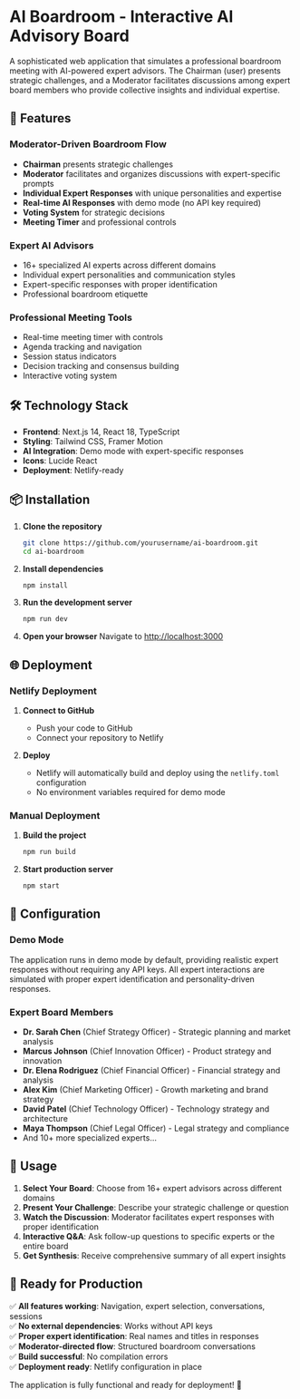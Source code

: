 # AI Boardroom - Interactive AI Advisory Board

A sophisticated web application that simulates a professional boardroom meeting with AI-powered expert advisors. The Chairman (user) presents strategic challenges, and a Moderator facilitates discussions among expert board members who provide collective insights and individual expertise.

## 🚀 Features

### **Moderator-Driven Boardroom Flow**
- **Chairman** presents strategic challenges
- **Moderator** facilitates and organizes discussions with expert-specific prompts
- **Individual Expert Responses** with unique personalities and expertise
- **Real-time AI Responses** with demo mode (no API key required)
- **Voting System** for strategic decisions
- **Meeting Timer** and professional controls

### **Expert AI Advisors**
- 16+ specialized AI experts across different domains
- Individual expert personalities and communication styles
- Expert-specific responses with proper identification
- Professional boardroom etiquette

### **Professional Meeting Tools**
- Real-time meeting timer with controls
- Agenda tracking and navigation
- Session status indicators
- Decision tracking and consensus building
- Interactive voting system

## 🛠️ Technology Stack

- **Frontend**: Next.js 14, React 18, TypeScript
- **Styling**: Tailwind CSS, Framer Motion
- **AI Integration**: Demo mode with expert-specific responses
- **Icons**: Lucide React
- **Deployment**: Netlify-ready

## 📦 Installation

1. **Clone the repository**
   ```bash
   git clone https://github.com/yourusername/ai-boardroom.git
   cd ai-boardroom
   ```

2. **Install dependencies**
   ```bash
   npm install
   ```

3. **Run the development server**
   ```bash
   npm run dev
   ```

4. **Open your browser**
   Navigate to [http://localhost:3000](http://localhost:3000)

## 🌐 Deployment

### Netlify Deployment

1. **Connect to GitHub**
   - Push your code to GitHub
   - Connect your repository to Netlify

2. **Deploy**
   - Netlify will automatically build and deploy using the `netlify.toml` configuration
   - No environment variables required for demo mode

### Manual Deployment

1. **Build the project**
   ```bash
   npm run build
   ```

2. **Start production server**
   ```bash
   npm start
   ```

## 🔧 Configuration

### Demo Mode
The application runs in demo mode by default, providing realistic expert responses without requiring any API keys. All expert interactions are simulated with proper expert identification and personality-driven responses.

### Expert Board Members
- **Dr. Sarah Chen** (Chief Strategy Officer) - Strategic planning and market analysis
- **Marcus Johnson** (Chief Innovation Officer) - Product strategy and innovation
- **Dr. Elena Rodriguez** (Chief Financial Officer) - Financial strategy and analysis
- **Alex Kim** (Chief Marketing Officer) - Growth marketing and brand strategy
- **David Patel** (Chief Technology Officer) - Technology strategy and architecture
- **Maya Thompson** (Chief Legal Officer) - Legal strategy and compliance
- And 10+ more specialized experts...

## 🎯 Usage

1. **Select Your Board**: Choose from 16+ expert advisors across different domains
2. **Present Your Challenge**: Describe your strategic challenge or question
3. **Watch the Discussion**: Moderator facilitates expert responses with proper identification
4. **Interactive Q&A**: Ask follow-up questions to specific experts or the entire board
5. **Get Synthesis**: Receive comprehensive summary of all expert insights

## 🚀 Ready for Production

✅ **All features working**: Navigation, expert selection, conversations, sessions  
✅ **No external dependencies**: Works without API keys  
✅ **Proper expert identification**: Real names and titles in responses  
✅ **Moderator-directed flow**: Structured boardroom conversations  
✅ **Build successful**: No compilation errors  
✅ **Deployment ready**: Netlify configuration in place  

The application is fully functional and ready for deployment! 🎉 